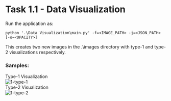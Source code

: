 # Task 1.1 - Data Visualization
Run the application as:
```
python '.\Data Visualization\main.py' -f=<IMAGE_PATH> -j=<JSON_PATH> [-o=<OPACITY>]
```
This creates two new images in the .\images directory with type-1 and type-2 visualizations respectively.
### Samples:
Type-1 Visualization<br/>
![1-type-1](https://user-images.githubusercontent.com/70139937/148514891-262503e9-e63e-44d0-ac5b-4b5105bea937.jpg)<br/>
Type-2 Visualization<br/>
![1-type-2](https://user-images.githubusercontent.com/70139937/148514932-b47ff928-bbed-461e-b124-8cadfa88fadd.jpg)
